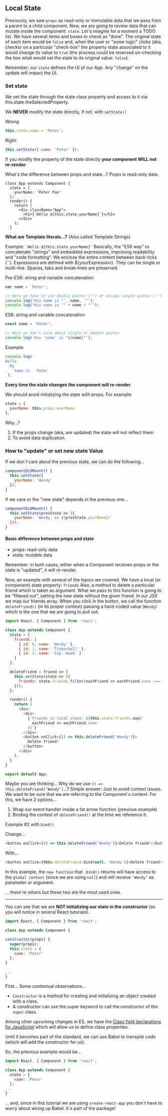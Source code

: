 ## Local State

Previously, we saw `props` as read-only or immutable data that we pass from a parent to a child component. Now, we are going to review data that can mutate inside the component: `state`.
Let´s imagine for a moment a TODO list.
We have several items and boxes to check as "done".
The original state of each item would be `false` and, when the user or "some logic" clicks (aka, checks) on a particular "check-box" the property state associated to it would change its value to `true` (the process could be reversed un-checking the box what would set the state to its original value: `false`).

Remember: our `state` defines the UI of our App. Any "change" on the update will impact the UI.

### Set state

We set the state through the state class property and access to it via: this.state.theSelectedProperty.

We **NEVER** modify the state directly, if not, with `setState()`

Wrong

```javascript
this.state.name = 'Peter';
```

Right:

```javascript
this.setState({ name: 'Peter' });
```

If you modify the property of the state directly **your component WILL not re-render**.

What´s the difference between props and state...?
Props is read-only data.

```
class App extends Component {
  state = {
    yourName: 'Peter Pan'
  };
  render() {
    return (
      <div className="App">
        <h1>{`Hello ${this.state.yourName}`}</h1>
      </div>
    );
  }
```

**What are Template literals...?**
(Also called Template Strings)

Example: `` `Hello ${this.state.yourName}` ``
Basically, the "ES6 way" to concatenate "strings" and embedded expressions, improving readability and "code formatting".
We enclose the entire content between back-ticks (\`\`).
Expressions are defined with ${yourExpression}.
They can be single or multi-line. Spaces, tabs and break-lines are preserved.

Pre-ES6: string and variable concatenation

```javascript
var name = 'Peter';

// Here we have to use double quotes ("") or escape single quotes ('')
console.log('His name is "', name, '"');
console.log("His name is '" + name + "'");
```

ES6: string and variable concatenation

```javascript
const name = 'Peter';

// Here we don´t care about single or double quotes
console.log(`His 'name' is "${name}"`);
```

Example:

```javascript
console.log(`
Hello
  My
    name is   Peter
`);
```

**Every time the state changes the component will re-render**.

We should avoid initializing the state with props.
For example:

```javascript
state = {
  yourName: this.props.userName
};
```

Why...?

1. If the props change (aka, are updated) the state will not reflect them.
2. To avoid data duplication.

### How to "update" or set new state Value

If we don´t care about the previous state, we can do the following...

```javascript
componentDidMount() {
  this.setState({
    yourName: 'Wendy'
  });
}
```

If we care or the "new state" depends in the previous one...

```javascript
componentDidMount() {
  this.setState(prevState => ({
    yourName: `Wendy, ex ${prevState.yourName}!`
  }));
}
```

#### Basic difference between props and state

* props: read-only data
* state: mutable data

Remember: in both cases, either when a Component receives props or the state is "updated", it will re-render.

Now, an example with several of the topics we covered.
We have a local (or component) state property: `friends`
Also, a method to delete a particular friend which is taken as argument. What we pass to this function is going to be "filtered out", setting the new state without the given friend.
In our JSX we map our friends array.
When you click in the button, we call the function `deleteFriend()` (in its proper context) passing a hard-coded value (`Wendy`) which is the one that we are going to pull out.

```javascript
import React, { Component } from 'react';

class App extends Component {
  state = {
    friends: [
      { id: 0, name: 'Wendy' },
      { id: 1, name: 'Tinkerbell' },
      { id: 2, name: 'Cap. Hook' }
    ]
  };

  deleteFriend = friend => {
    this.setState(state => ({
      friends: state.friends.filter(eachFriend => eachFriend.name !== friend)
    }));
  };

  render() {
    return (
      <div>
        <div>
          {`Friends in local state: ${this.state.friends.map(
            eachFriend => eachFriend.name
          )}`}
        </div>
        <button onClick={() => this.deleteFriend('Wendy')}>
          Delete friend!
        </button>
      </div>
    );
  }
}

export default App;
```

Maybe you are thinking... Why do we use `() => this.deleteFriend('Wendy')`...? Simple answer: Just to avoid context issues. We want to be sure that we are referring to the Component´s context. For this, we have 2 options...

1. Wrap our event handler inside a fat arrow function (previous example)
2. Binding the context of `deleteFriend()` at the time we reference it.

Example \#2 with `bind()`

Change...

```javascript
<button onClick={() => this.deleteFriend('Wendy')}>Delete friend!</button>
```

With...

```javascript
<button onClick={this.deleteFriend.bind(null, 'Wendy')}>Delete friend!</button>
```

In this example, the `new function` that `.bind()` returns will have access to the `global context` (since we are using `null`) and will receive `'Wendy'` as parameter or argument.

... there´re others but these two are the most used ones.

---

You can see that we are **NOT initializing our state in the constructor** (as you will notice in several React tutorials).

```javascript
import React, { Component } from 'react';

class App extends Component {

constructor(props) {
  super(props);
  this.state = {
    name: 'Peter'
  };
}

...
}
```

First... Some contextual observations...

* `Constructor` is a method for creating and initializing an object created with a class.
* A constructor can use the super keyword to call the constructor of the `super` class.

Among other upcoming changes in ES, we have the [Class field declarations for JavaScript](https://github.com/tc39/proposal-class-fields) which will allow us to define class properties.

Until it becomes part of the standard, we can use Babel to transpile code (which will add the constructor for us).

So, the previous example would be...

```javascript
import React, { Component } from 'react';

class App extends Component {
  state = {
    name: 'Peter'
  };
...
}
```

... and, since in this tutorial we are using `create-react-app` you don´t have to worry about wiring up Babel. It´s part of the package!
